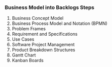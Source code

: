 ### Business Model into Backlogs Steps

1. Business Concept Model
2. Business Process Model and Notation (BPMN)
3. Problem Frames
4. Requirement and Specifications
5. Use Cases
6. Software Project Management
7. Product Breakdown Structures
8. Gantt Chart
9. Kanban Boards